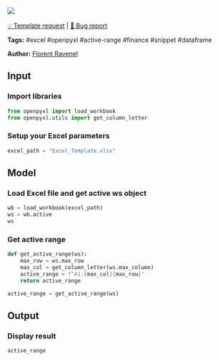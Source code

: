 <a href="https://app.naas.ai/user-redirect/naas/downloader?url=https://raw.githubusercontent.com/jupyter-naas/awesome-notebooks/master/Excel/Excel_Get_dynamic_active_range.ipynb" target="_parent"><img src="https://naasai-public.s3.eu-west-3.amazonaws.com/open_in_naas.svg"/></a><br><br><a href="https://github.com/jupyter-naas/awesome-notebooks/issues/new?assignees=&labels=&template=template-request.md&title=Tool+-+Action+of+the+notebook+">💡 Template request</a> | <a href="https://github.com/jupyter-naas/awesome-notebooks/issues/new?assignees=&labels=bug&template=bug_report.md&title=Excel+-+Get+dynamic+active+range:+Error+short+description">🚨 Bug report</a>

**Tags:** #excel #openpyxl #active-range #finance #snippet #dataframe

**Author:** [Florent Ravenel](https://www.linkedin.com/in/ACoAABCNSioBW3YZHc2lBHVG0E_TXYWitQkmwog/)

## Input

### Import libraries


```python
from openpyxl import load_workbook
from openpyxl.utils import get_column_letter
```

### Setup your Excel parameters


```python
excel_path = "Excel_Template.xlsx"
```

## Model

### Load Excel file and get active ws object


```python
wb = load_workbook(excel_path)
ws = wb.active
ws
```

### Get active range


```python
def get_active_range(ws):
    max_row = ws.max_row
    max_col = get_column_letter(ws.max_column)
    active_range = f"A1:{max_col}{max_row}"
    return active_range

active_range = get_active_range(ws)
```

## Output

### Display result


```python
active_range
```


```python

```
